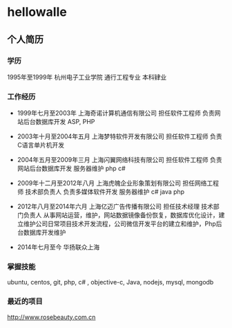 hellowalle
==========

个人简历
----------

### 学历

1995年至1999年 杭州电子工业学院 通行工程专业 本科肄业


### 工作经历

* 1999年七月至2003年 上海奇诺计算机通信有限公司 担任软件工程师 负责网站后台数据库开发 ASP, PHP


* 2003年十月至2004年五月 上海梦特软件开发有限公司 担任软件工程师 负责C语言单片机开发


* 2004年五月至2009年三月 上海闪翼网络科技有限公司 担任软件工程师 负责网站后台数据库开发 服务器维护 php c#


* 2009年十二月至2012年八月 上海虎魄企业形象策划有限公司 担任网络工程师 技术部负责人 负责多媒体软件开发 服务器维护 c# java php


* 2012年八月至2014年六月 上海亿迈广告传播有限公司 担任技术经理 技术部门负责人 从事网站运营，维护，网站数据镜像备份恢复，数据库优化设计，建立维护公司日常项目技术开发流程，公司微信开发平台的建立和维护，Php后台数据库开发维护

* 2014年七月至今 华扬联众上海 

 
### 掌握技能

ubuntu, centos, git, php, c# , objective-c, Java, nodejs, mysql, mongodb



### 最近的项目

http://www.rosebeauty.com.cn
 


